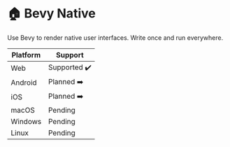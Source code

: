 # 🏠 Bevy Native

Use Bevy to render native user interfaces. Write once and run everywhere.

Platform | Support |
--- | --- | 
Web | Supported ✔️ |
Android | Planned ➡️ |
iOS | Planned ➡️ |
macOS | Pending |
Windows | Pending |
Linux | Pending |
